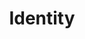 ---
title: Identity
description: >
  Organizations, Teams, Users
weight: 3
categories: [Identity]
---